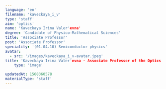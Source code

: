 ```yaml
---
language: 'en'
filename: 'kaveckaya_i_v'
type: 'staff'
aim: 'optics'
name: 'Kaveckaya Irina Valer'evna'
degree: 'Candidate of Physico-Mathematical Sciences'
title: 'Associate Professor'
post: 'Associate Professor'
speciality: '(01.04.10) Semiconductor physics'
avatar:
  - src: '/images/kaveckaya_i_v-avatar.jpeg'
title: 'Kaveckaya Irina Valer'evna - Associate Professor of the Optics and spectroscopy Department'
    type: 'image'

updatedAt: 1568360578
materialType: 'staff'
---
```



